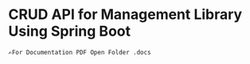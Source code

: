 # CRUD API for Management Library Using Spring Boot

```
✍️For Documentation PDF Open Folder .docs
```